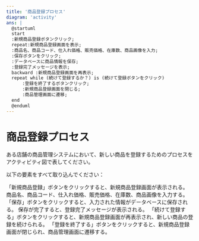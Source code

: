 ```yaml
---
title: '商品登録プロセス'
diagram: 'activity'
ans: |
  @startuml
  start
  :新規商品登録ボタンクリック;
  repeat:新規商品登録画面を表示;
  :商品名、商品コード、仕入れ価格、販売価格、在庫数、商品画像を入力;
  :保存ボタンをクリック;
  :データベースに商品情報を保存;
  :登録完了メッセージを表示;
  backward :新規商品登録画面を再表示;
  repeat while (続けて登録するか？) is (続けて登録ボタンをクリック)
      :登録を終了するボタンクリック;
      :新規商品登録画面を閉じる;
      :商品管理画面に遷移;
  end
  @enduml
---
```


# 商品登録プロセス

ある店舗の商品管理システムにおいて、新しい商品を登録するためのプロセスをアクティビティ図で表してください。

以下の要素をすべて取り込んでください：

「新規商品登録」ボタンをクリックすると、新規商品登録画面が表示される。
商品名、商品コード、仕入れ価格、販売価格、在庫数、商品画像を入力する。
「保存」ボタンをクリックすると、入力された情報がデータベースに保存される。
保存が完了すると、登録完了メッセージが表示される。
「続けて登録する」ボタンをクリックすると、新規商品登録画面が再表示され、新しい商品の登録を続けられる。
「登録を終了する」ボタンをクリックすると、新規商品登録画面が閉じられ、商品管理画面に遷移する。

